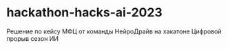 # hackathon-hacks-ai-2023
Решение по кейсу МФЦ от команды НейроДрайв на хакатоне Цифровой прорыв сезон ИИ
